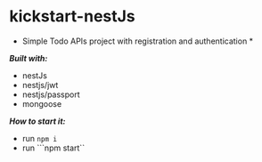 # kickstart-nestJs
* Simple Todo APIs project with registration and authentication *


***Built with:***
- nestJs
- nestjs/jwt
- nestjs/passport
- mongoose


***How to start it:***  
- run ```npm i```
- run ```npm start``

